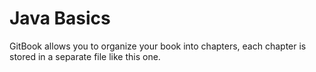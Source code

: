 # Java Basics

GitBook allows you to organize your book into chapters, each chapter is stored in a separate file like this one.

